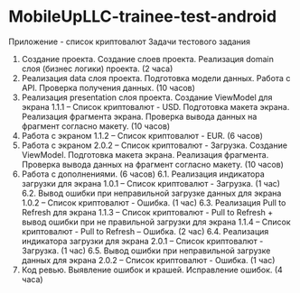 # MobileUpLLC-trainee-test-android
Приложение - список криптовалют
Задачи тестового задания

1.	Создание проекта. Создание слоев проекта. Реализация domain слоя (бизнес логики) проекта. (2 часа)
2.	Реализация data слоя проекта. Подготовка модели данных. Работа с API. Проверка получения данных. (10 часов)
3.	Реализация presentation слоя проекта. Создание ViewModel для экрана 1.1.1 – Список криптовалют - USD. Подготовка макета экрана. Реализация фрагмента экрана. Проверка вывода данных на фрагмент согласно макету. (10 часов)
4.	Работа с экраном 1.1.2 – Список криптовалют - EUR. (6 часов)
5.	Работа с экраном 2.0.2 – Список криптовалют - Загрузка. Создание ViewModel. Подготовка макета экрана. Реализация фрагмента. Проверка вывода данных на фрагмент согласно макету. (10 часов)
6.	Работа с дополнениями. (6 часов)
6.1.	 Реализация индикатора загрузки для экрана 1.0.1 – Список криптовалют - Загрузка. (1 час)
6.2.	Вывод ошибки при неправильной загрузке данных для экрана 1.0.2 – Список криптовалют - Ошибка. (1 час)
6.3.	 Реализация Pull to Refresh для экрана 1.1.3 – Список криптовалют - Pull to Refresh + вывод ошибки при не правильной загрузки для экрана 1.1.4 – Список криптовалют - Pull to Refresh – Ошибка. (2 час)
6.4.	 Реализация индикатора загрузки для экрана 2.0.1 – Список криптовалют - Загрузка. (1 час)
6.5.	 Вывод ошибки при неправильной загрузке данных для экрана 2.0.2 – Список криптовалют - Ошибка. (1 час)
7.	Код ревью. Выявление ошибок и крашей. Исправление ошибок. (4 часа)
